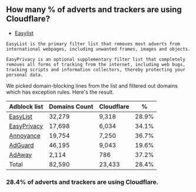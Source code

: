 ## How many % of adverts and trackers are using Cloudflare?


- [Easylist](https://web.archive.org/web/20210516110248/https://easylist.to/)
```
EasyList is the primary filter list that removes most adverts from international webpages, including unwanted frames, images and objects.

EasyPrivacy is an optional supplementary filter list that completely removes all forms of tracking from the internet, including web bugs, tracking scripts and information collectors, thereby protecting your personal data.
```


We picked domain-blocking lines from the list and filtered out domains which has exception rules.
Here's the result.


| Adblock list | Domains Count | Cloudflare | % |
| --- | --- | --- | --- |
| [EasyList](https://easylist.to/easylist/easylist.txt) | 32,279 | 9,318 | 28.9% |
| [EasyPrivacy](https://easylist.to/easylist/easyprivacy.txt) | 17,698 | 6,034 | 34.1% |
| [Annoyance](https://secure.fanboy.co.nz/fanboy-annoyance.txt) | 19,754 | 7,250 | 36.7% |
| [AdGuard](https://adguardteam.github.io/AdGuardSDNSFilter/Filters/filter.txt) | 46,195 | 9,043 | 19.6% |
| [AdAway](https://raw.githubusercontent.com/AdAway/adaway.github.io/master/hosts.txt) | 2,114 | 786 | 37.2% |
| Total | 82,590 | 23,433 | 28.4% |


### 28.4% of adverts and trackers are using Cloudflare.